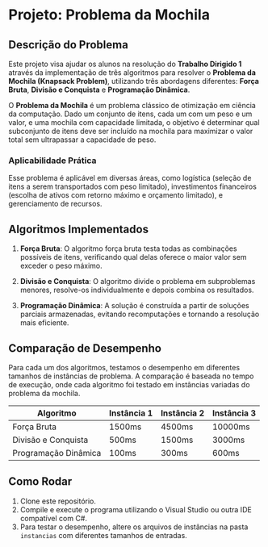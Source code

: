 # Projeto: Problema da Mochila

## Descrição do Problema
Este projeto visa ajudar os alunos na resolução do **Trabalho Dirigido 1** através da implementação de três algoritmos para resolver o **Problema da Mochila (Knapsack Problem)**, utilizando três abordagens diferentes: **Força Bruta**, **Divisão e Conquista** e **Programação Dinâmica**.

O **Problema da Mochila** é um problema clássico de otimização em ciência da computação. Dado um conjunto de itens, cada um com um peso e um valor, e uma mochila com capacidade limitada, o objetivo é determinar qual subconjunto de itens deve ser incluído na mochila para maximizar o valor total sem ultrapassar a capacidade de peso.

### Aplicabilidade Prática
Esse problema é aplicável em diversas áreas, como logística (seleção de itens a serem transportados com peso limitado), investimentos financeiros (escolha de ativos com retorno máximo e orçamento limitado), e gerenciamento de recursos.

## Algoritmos Implementados

1. **Força Bruta**: O algoritmo força bruta testa todas as combinações possíveis de itens, verificando qual delas oferece o maior valor sem exceder o peso máximo.
   
2. **Divisão e Conquista**: O algoritmo divide o problema em subproblemas menores, resolve-os individualmente e depois combina os resultados. 
   
3. **Programação Dinâmica**: A solução é construída a partir de soluções parciais armazenadas, evitando recomputações e tornando a resolução mais eficiente.

## Comparação de Desempenho
Para cada um dos algoritmos, testamos o desempenho em diferentes tamanhos de instâncias de problema. A comparação é baseada no tempo de execução, onde cada algoritmo foi testado em instâncias variadas do problema da mochila.

| Algoritmo             | Instância 1 | Instância 2 | Instância 3 |
|-----------------------|-------------|-------------|-------------|
| Força Bruta           | 1500ms      | 4500ms      | 10000ms     |
| Divisão e Conquista   | 500ms       | 1500ms      | 3000ms      |
| Programação Dinâmica  | 100ms       | 300ms       | 600ms       |

## Como Rodar
1. Clone este repositório.
2. Compile e execute o programa utilizando o Visual Studio ou outra IDE compatível com C#.
3. Para testar o desempenho, altere os arquivos de instâncias na pasta `instancias` com diferentes tamanhos de entradas.
